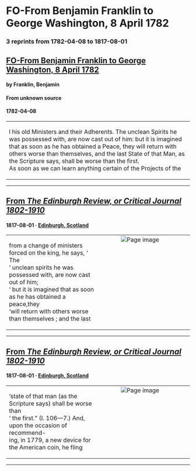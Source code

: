 
# FO-From Benjamin Franklin to George Washington, 8 April 1782

### 3 reprints from 1782-04-08 to 1817-08-01

## [FO-From Benjamin Franklin to George Washington, 8 April 1782](https://founders.archives.gov/documents/Franklin/01-37-02-0080)

#### by Franklin, Benjamin

#### From unknown source

#### 1782-04-08

<table style="width: 100%;"><tr><td style="width: 50%">

l his old Ministers and their Adherents. The unclean Spirits he was possessed with, are now cast out of him: but it is imagined that as soon as he has obtained a Peace, they will return with others worse than themselves, and the last State of that Man, as the Scripture says, shall be worse than the first.  
As soon as we can learn anything certain of the Projects of the 
</td></tr></table>

---

## [From _The Edinburgh Review, or Critical Journal 1802-1910_](https://archive.org/details/sim_edinburgh-review-critical-journal_1817-08_28_56/page/n12/mode/1up?view=theater)

#### 1817-08-01 &middot; [Edinburgh, Scotland](http://dbpedia.org/resource/Edinburgh)

<table style="width: 100%;"><tr><td style="width: 50%">

  
from a change of ministers forced on the king, he says, ‘ The  
‘ unclean spirits he was possessed with, are now cast out of him;  
‘ but it is imagined that as soon as he has obtained a peace,they  
‘will return with others worse than themselves ; and the last
</td><td style="width: 50%; max-height: 75%; margin: auto; display: block;">
<img alt="Page image" src="https://iiif.archive.org/iiif/sim_edinburgh-review-critical-journal_1817-08_28_56&#0036;12/pct:10.127932,83.516839,70.522388,6.768135/600,/0/default.jpg"/>
</td>
</tr></table>

---

## [From _The Edinburgh Review, or Critical Journal 1802-1910_](https://archive.org/details/sim_edinburgh-review-critical-journal_1817-08_28_56/page/n13/mode/1up?view=theater)

#### 1817-08-01 &middot; [Edinburgh, Scotland](http://dbpedia.org/resource/Edinburgh)

<table style="width: 100%;"><tr><td style="width: 50%">

  
  
‘state of that man (as the Scripture says) shall be worse than  
‘ the first.” (I. 106—7.) And, upon the occasion of recommend-  
ing, in 1779, a new device for the American coin, he fling
</td><td style="width: 50%; max-height: 75%; margin: auto; display: block;">
<img alt="Page image" src="https://iiif.archive.org/iiif/sim_edinburgh-review-critical-journal_1817-08_28_56&#0036;13/pct:15.417559,14.458225,70.717345,4.960836/600,/0/default.jpg"/>
</td>
</tr></table>

---

